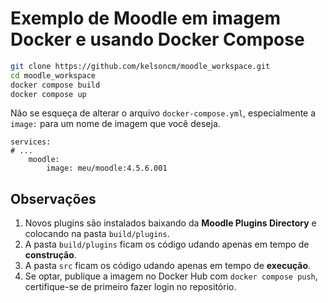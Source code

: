 # Exemplo de Moodle em imagem Docker e usando Docker Compose


```bash
git clone https://github.com/kelsoncm/moodle_workspace.git
cd moodle_workspace
docker compose build
docker compose up
```

Não se esqueça de alterar o arquivo `docker-compose.yml`, especialmente a `image:` para um nome de imagem que você deseja.

```
services:
# ...
    moodle:
        image: meu/moodle:4.5.6.001
```

## Observações
1. Novos plugins são instalados baixando da **Moodle Plugins Directory** e colocando na pasta `build/plugins`.
2. A pasta `build/plugins` ficam os código udando apenas em tempo de **construção**.
3. A pasta `src`  ficam os código udando apenas em tempo de **execução**.
4. Se optar, publique a imagem no Docker Hub com `docker compose push`, certifique-se de primeiro fazer login no repositório.
